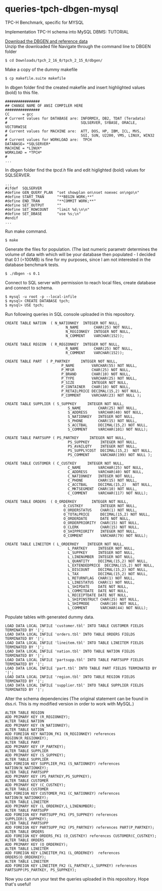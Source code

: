 # queries-tpch-dbgen-mysql
TPC-H Benchmark, specific for MYSQL  

Implementation TPC-H schema into MySQL DBMS: TUTORIAL

[Download the DBGEN and reference data](http://www.tpc.org/tpch/spec/tpch_2_16_0.zip)  
Unzip the downloaded file
Navigate through the command line to DBGEN folder  
```
$ cd Downloads/tpch_2_16_0/tpch_2_15_0/dbgen/
```  

Make a copy of the dummy makefile  
```
$ cp makefile.suite makefile
```  

In dbgen folder find the created makefile and insert highlighted values (bold) to this file.  
```
################
## CHANGE NAME OF ANSI COMPILER HERE
################
CC      = gcc
# Current values for DATABASE are: INFORMIX, DB2, TDAT (Teradata)
#                                  SQLSERVER, SYBASE, ORACLE, VECTORWISE
# Current values for MACHINE are:  ATT, DOS, HP, IBM, ICL, MVS, 
#                                  SGI, SUN, U2200, VMS, LINUX, WIN32 
# Current values for WORKLOAD are:  TPCH
DATABASE= *SQLSERVER*
MACHINE = *LINUX*
WORKLOAD = *TPCH*
#
...
```  

In dbgen folder find the *tpcd.h* file and edit higlighted (bold) values for SQLSERVER.  
```
...
#ifdef  SQLSERVER
#define GEN_QUERY_PLAN  "set showplan on\nset noexec on\ngo\n"
#define START_TRAN      "**BEGIN WORK;**"
#define END_TRAN        "**COMMIT WORK;**"
#define SET_OUTPUT      ""
#define SET_ROWCOUNT    "limit %d;\n\n"
#define SET_DBASE       "use %s;\n"
#endif
...
```  

Run make command.  
```
$ make
```  

Generate the files for population. (The last numeric parametr determines the volume of data with which will be your database then populated - I decided that 0.1 (=100MB) is fine for my purposes, since I am not interested in the database benchmark tests.  
```
$ ./dbgen -s 0.1
```  

Connect to SQL server with permission to reach local files, create database and connect to schema.  
```
$ mysql -u root -p --local-infile
$ mysql> CREATE DATABASE tpch;
$ mysql> USE tpch;
```  

Run following queries in SQL console uploaded in this repository.  
```
CREATE TABLE NATION  ( N_NATIONKEY  INTEGER NOT NULL,
                            N_NAME       CHAR(25) NOT NULL,
                            N_REGIONKEY  INTEGER NOT NULL,
                            N_COMMENT    VARCHAR(152));

CREATE TABLE REGION  ( R_REGIONKEY  INTEGER NOT NULL,
                            R_NAME       CHAR(25) NOT NULL,
                            R_COMMENT    VARCHAR(152));

CREATE TABLE PART  ( P_PARTKEY     INTEGER NOT NULL,
                          P_NAME        VARCHAR(55) NOT NULL,
                          P_MFGR        CHAR(25) NOT NULL,
                          P_BRAND       CHAR(10) NOT NULL,
                          P_TYPE        VARCHAR(25) NOT NULL,
                          P_SIZE        INTEGER NOT NULL,
                          P_CONTAINER   CHAR(10) NOT NULL,
                          P_RETAILPRICE DECIMAL(15,2) NOT NULL,
                          P_COMMENT     VARCHAR(23) NOT NULL );

CREATE TABLE SUPPLIER ( S_SUPPKEY     INTEGER NOT NULL,
                             S_NAME        CHAR(25) NOT NULL,
                             S_ADDRESS     VARCHAR(40) NOT NULL,
                             S_NATIONKEY   INTEGER NOT NULL,
                             S_PHONE       CHAR(15) NOT NULL,
                             S_ACCTBAL     DECIMAL(15,2) NOT NULL,
                             S_COMMENT     VARCHAR(101) NOT NULL);

CREATE TABLE PARTSUPP ( PS_PARTKEY     INTEGER NOT NULL,
                             PS_SUPPKEY     INTEGER NOT NULL,
                             PS_AVAILQTY    INTEGER NOT NULL,
                             PS_SUPPLYCOST  DECIMAL(15,2)  NOT NULL,
                             PS_COMMENT     VARCHAR(199) NOT NULL );

CREATE TABLE CUSTOMER ( C_CUSTKEY     INTEGER NOT NULL,
                             C_NAME        VARCHAR(25) NOT NULL,
                             C_ADDRESS     VARCHAR(40) NOT NULL,
                             C_NATIONKEY   INTEGER NOT NULL,
                             C_PHONE       CHAR(15) NOT NULL,
                             C_ACCTBAL     DECIMAL(15,2)   NOT NULL,
                             C_MKTSEGMENT  CHAR(10) NOT NULL,
                             C_COMMENT     VARCHAR(117) NOT NULL);

CREATE TABLE ORDERS  ( O_ORDERKEY       INTEGER NOT NULL,
                           O_CUSTKEY        INTEGER NOT NULL,
                           O_ORDERSTATUS    CHAR(1) NOT NULL,
                           O_TOTALPRICE     DECIMAL(15,2) NOT NULL,
                           O_ORDERDATE      DATE NOT NULL,
                           O_ORDERPRIORITY  CHAR(15) NOT NULL,  
                           O_CLERK          CHAR(15) NOT NULL, 
                           O_SHIPPRIORITY   INTEGER NOT NULL,
                           O_COMMENT        VARCHAR(79) NOT NULL);

CREATE TABLE LINEITEM ( L_ORDERKEY    INTEGER NOT NULL,
                             L_PARTKEY     INTEGER NOT NULL,
                             L_SUPPKEY     INTEGER NOT NULL,
                             L_LINENUMBER  INTEGER NOT NULL,
                             L_QUANTITY    DECIMAL(15,2) NOT NULL,
                             L_EXTENDEDPRICE  DECIMAL(15,2) NOT NULL,
                             L_DISCOUNT    DECIMAL(15,2) NOT NULL,
                             L_TAX         DECIMAL(15,2) NOT NULL,
                             L_RETURNFLAG  CHAR(1) NOT NULL,
                             L_LINESTATUS  CHAR(1) NOT NULL,
                             L_SHIPDATE    DATE NOT NULL,
                             L_COMMITDATE  DATE NOT NULL,
                             L_RECEIPTDATE DATE NOT NULL,
                             L_SHIPINSTRUCT CHAR(25) NOT NULL,
                             L_SHIPMODE     CHAR(10) NOT NULL,
                             L_COMMENT      VARCHAR(44) NOT NULL);
```  

Populate tables with generated dummy data.  
```
LOAD DATA LOCAL INFILE 'customer.tbl' INTO TABLE CUSTOMER FIELDS TERMINATED BY '|';
LOAD DATA LOCAL INFILE 'orders.tbl' INTO TABLE ORDERS FIELDS TERMINATED BY '|';
LOAD DATA LOCAL INFILE 'lineitem.tbl' INTO TABLE LINEITEM FIELDS TERMINATED BY '|';
LOAD DATA LOCAL INFILE 'nation.tbl' INTO TABLE NATION FIELDS TERMINATED BY '|';
LOAD DATA LOCAL INFILE 'partsupp.tbl' INTO TABLE PARTSUPP FIELDS TERMINATED BY '|';
LOAD DATA LOCAL INFILE 'part.tbl' INTO TABLE PART FIELDS TERMINATED BY '|';
LOAD DATA LOCAL INFILE 'region.tbl' INTO TABLE REGION FIELDS TERMINATED BY '|';
LOAD DATA LOCAL INFILE 'supplier.tbl' INTO TABLE SUPPLIER FIELDS TERMINATED BY '|';
```  

Alter the schema dependencies (The original statement can be found in dss.ri. This is my modified version in order to work with MySQL.)

```
ALTER TABLE REGION
ADD PRIMARY KEY (R_REGIONKEY);
ALTER TABLE NATION
ADD PRIMARY KEY (N_NATIONKEY);
ALTER TABLE NATION
ADD FOREIGN KEY NATION_FK1 (N_REGIONKEY) references REGION(R_REGIONKEY);
ALTER TABLE PART
ADD PRIMARY KEY (P_PARTKEY);
ALTER TABLE SUPPLIER  
ADD PRIMARY KEY (S_SUPPKEY);
ALTER TABLE SUPPLIER
ADD FOREIGN KEY SUPPLIER_FK1 (S_NATIONKEY) references NATION(N_NATIONKEY);
ALTER TABLE PARTSUPP
ADD PRIMARY KEY (PS_PARTKEY,PS_SUPPKEY);
ALTER TABLE CUSTOMER
ADD PRIMARY KEY (C_CUSTKEY);
ALTER TABLE CUSTOMER
ADD FOREIGN KEY CUSTOMER_FK1 (C_NATIONKEY) references NATION(N_NATIONKEY);
ALTER TABLE LINEITEM
ADD PRIMARY KEY (L_ORDERKEY,L_LINENUMBER);
ALTER TABLE PARTSUPP
ADD FOREIGN KEY PARTSUPP_FK1 (PS_SUPPKEY) references SUPPLIER(S_SUPPKEY);
ALTER TABLE PARTSUPP
ADD FOREIGN KEY PARTSUPP_FK2 (PS_PARTKEY) references PART(P_PARTKEY);
ALTER TABLE ORDERS
ADD FOREIGN KEY ORDERS_FK1 (O_CUSTKEY) references CUSTOMER(C_CUSTKEY);
ALTER TABLE ORDERS 
ADD PRIMARY KEY (O_ORDERKEY);
ALTER TABLE LINEITEM
ADD FOREIGN KEY LINEITEM_FK1 (L_ORDERKEY)  references ORDERS(O_ORDERKEY);
ALTER TABLE LINEITEM
ADD FOREIGN KEY LINEITEM_FK2 (L_PARTKEY,L_SUPPKEY) references PARTSUPP(PS_PARTKEY, PS_SUPPKEY);
``` 

Now you can run your test the queries uploaded in this repository.
Hope that's useful!
